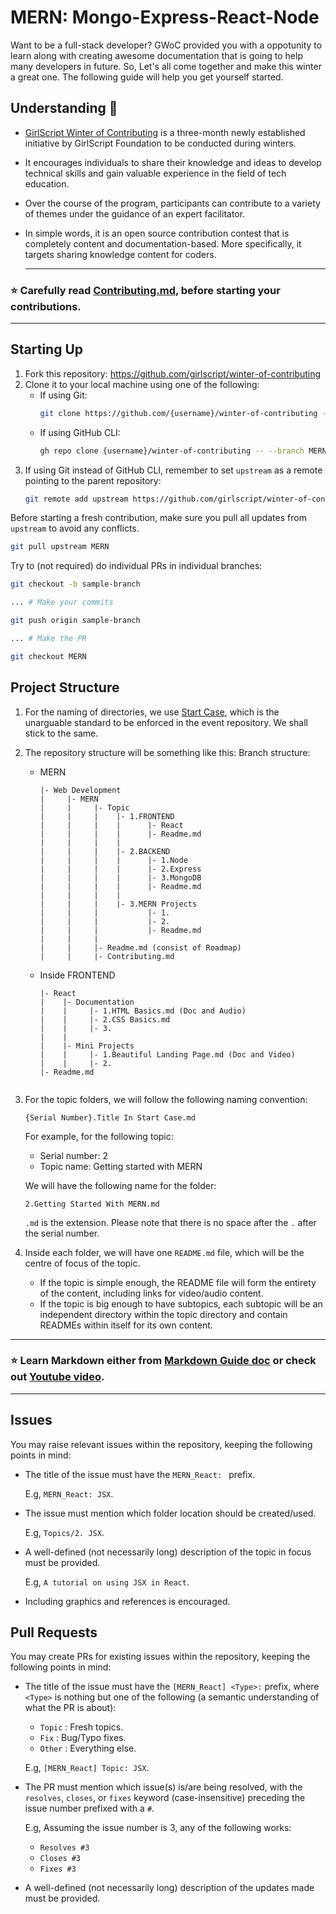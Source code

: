 # MERN: Mongo-Express-React-Node

Want to be a full-stack developer? GWoC provided you with a oppotunity to learn along with creating awesome documentation that is going to help many developers in future. So, Let's all come together and make this winter a great one. The following guide will help you get yourself started.

## Understanding 🚀
- [GirlScript Winter of Contributing](https://gwoc.girlscript.tech/) is a three-month newly established initiative by GirlScript Foundation to be conducted during winters.
- It encourages individuals to share their knowledge and ideas to develop technical skills and gain valuable experience in the field of tech education.
- Over the course of the program, participants can contribute to a variety of themes under the guidance of an expert facilitator.
- In simple words, it is an open source contribution contest
  that is completely content and documentation-based. More
  specifically, it targets sharing knowledge content for coders.

  ---
### ⭐ Carefully read [Contributing.md](https://github.com/girlscript/winter-of-contributing/blob/MERN/Web_Development/MERN/Contributing.md#contribution-guide-for-mern), before starting your contributions.

---
## Starting Up
1. Fork this repository: https://github.com/girlscript/winter-of-contributing
2. Clone it to your local machine using one of the following:
   - If using Git:
     ```bash
     git clone https://github.com/{username}/winter-of-contributing --branch MERN
     ```
   - If using GitHub CLI:
     ```bash
     gh repo clone {username}/winter-of-contributing -- --branch MERN
     ```
3. If using Git instead of GitHub CLI, remember to set `upstream`
   as a remote pointing to the parent repository:
   ```bash
   git remote add upstream https://github.com/girlscript/winter-of-contributing
   ```

Before starting a fresh contribution, make sure you pull all
updates from `upstream` to avoid any conflicts.
```bash
git pull upstream MERN
```

Try to (not required) do individual PRs in individual branches:
```bash
git checkout -b sample-branch

... # Make your commits

git push origin sample-branch

... # Make the PR

git checkout MERN
```


## Project Structure
1. For the naming of directories, we use [Start Case](https://en.wikipedia.org/wiki/Letter_case#:~:text=each%20word%20capitalized%29-,%22The%20Quick%20Brown%20Fox%20Jumps%20Over%20The%20Lazy%20Dog%22,-Start%20case%20or),
   which is the unarguable standard to be enforced in the event
   repository. We shall stick to the same.
2. The repository structure will be something like this:
Branch structure: 

      - MERN
        ```
        |- Web Development 
        |     |- MERN  
        |     |     |- Topic
        |     |     |    |- 1.FRONTEND
        |     |     |    |      |- React
        |     |     |    |      |- Readme.md 
        |     |     |    |      
        |     |     |    |- 2.BACKEND 
        |     |     |    |      |- 1.Node
        |     |     |    |      |- 2.Express
        |     |     |    |      |- 3.MongoDB 
        |     |     |    |      |- Readme.md 
        |     |     |    |                    
        |     |     |    |- 3.MERN Projects 
        |     |     |           |- 1. 
        |     |     |           |- 2. 
        |     |     |           |- Readme.md 
        |     |     |    
        |     |     |- Readme.md (consist of Roadmap)
        |     |     |- Contributing.md 

        ```

      - Inside FRONTEND

        ```
        |- React
        |    |- Documentation
        |    |     |- 1.HTML Basics.md (Doc and Audio)
        |    |     |- 2.CSS Basics.md
        |    |     |- 3. 
        |    |
        |    |- Mini Projects
        |    |     |- 1.Beautiful Landing Page.md (Doc and Video)
        |    |     |- 2. 
        |- Readme.md
                
        ```
            

3. For the topic folders, we will follow the following naming convention:
   ```
   {Serial Number}.Title In Start Case.md
   ```
   For example, for the following topic:
   - Serial number: 2
   - Topic name: Getting started with MERN



   We will have the following name for the folder:
   ```
   2.Getting Started With MERN.md
   ```
   `.md` is the extension. Please note that there is no space
   after the `.` after the serial number.

4. Inside each folder, we will have one `README.md` file, which
   will be the centre of focus of the topic.

   - If the topic is simple enough, the README file will form
     the entirety of the content, including links for video/audio content.
   - If the topic is big enough to have subtopics, each subtopic
     will be an independent directory within the topic directory
     and contain READMEs within itself for its own content.


---
### ⭐ Learn Markdown either from [Markdown Guide doc](https://www.markdownguide.org/basic-syntax/) or check out [Youtube video](https://www.youtube.com/watch?v=2JE66WFpaII).

---
## Issues
You may raise relevant issues within the repository, keeping
the following points in mind:
- The title of the issue must have the `MERN_React: ` prefix.
  
  E.g, `MERN_React: JSX`.
- The issue must mention which folder location should be
  created/used.

  E.g, `Topics/2. JSX`.
- A well-defined (not necessarily long) description of the
  topic in focus must be provided.

  E.g, `A tutorial on using JSX in React`.
- Including graphics and references is encouraged.

## Pull Requests
You may create PRs for existing issues within the repository, keeping
the following points in mind:
- The title of the issue must have the `[MERN_React] <Type>:` prefix,
  where `<Type>` is nothing but one of the following (a semantic
  understanding of what the PR is about):
  - `Topic` : Fresh topics.
  - `Fix` : Bug/Typo fixes.
  - `Other` : Everything else.
  
  E.g, `[MERN_React] Topic: JSX`.
  
- The PR must mention which issue(s) is/are being resolved, with
  the `resolves`, `closes`, or `fixes` keyword (case-insensitive) preceding the
  issue number prefixed with a `#`.

  E.g, Assuming the issue number is 3, any of the following works:
  - `Resolves #3`
  - `Closes #3`
  - `Fixes #3`
- A well-defined (not necessarily long) description of the
  updates made must be provided.
